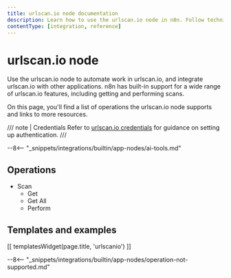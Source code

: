 ```yaml
---
title: urlscan.io node documentation
description: Learn how to use the urlscan.io node in n8n. Follow technical documentation to integrate urlscan.io node into your workflows.
contentType: [integration, reference]
---
```


# urlscan.io node

Use the urlscan.io node to automate work in urlscan.io, and integrate urlscan.io with other applications. n8n has built-in support for a wide range of urlscan.io features, including getting and performing scans. 

On this page, you'll find a list of operations the urlscan.io node supports and links to more resources.

/// note | Credentials
Refer to [urlscan.io credentials](/integrations/builtin/credentials/urlscanio.md) for guidance on setting up authentication. 
///

--8<-- "_snippets/integrations/builtin/app-nodes/ai-tools.md"

## Operations

* Scan
    * Get
    * Get All
    * Perform

## Templates and examples

<!-- see https://www.notion.so/n8n/Pull-in-templates-for-the-integrations-pages-37c716837b804d30a33b47475f6e3780 -->
[[ templatesWidget(page.title, 'urlscanio') ]]

--8<-- "_snippets/integrations/builtin/app-nodes/operation-not-supported.md"
